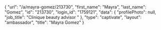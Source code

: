 {
    "url": "\/a\/mayra-gomez\/213730",
    "first_name": "Mayra",
    "last_name": "Gomez",
    "id": "213730",
    "login_id": "1759121",
    "data": {
        "profilePhoto": null,
        "job_title": "Clinique beauty advisor "
    },
    "type": "captivate",
    "layout": "ambassador",
    "title": "Mayra Gomez"
}